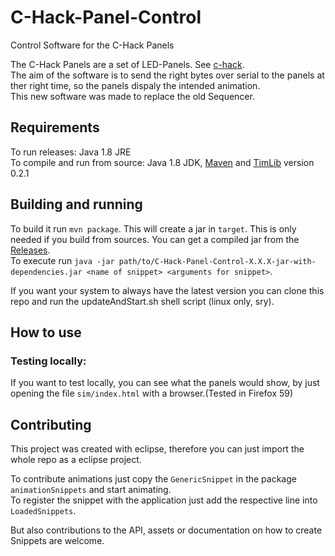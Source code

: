 # C-Hack-Panel-Control
Control Software for the C-Hack Panels

The C-Hack Panels are a set of LED-Panels. See [c-hack](http://c-hack.de/projekte/c-hack-panel/).  
The aim of the software is to send the right bytes over serial to the panels at ther right time, 
so the panels dispaly the intended animation.  
This new software was made to replace the old Sequencer.

## Requirements
To run releases: Java 1.8 JRE  
To compile and run from source:  Java 1.8 JDK, [Maven](https://maven.apache.org/index.html) and [TimLib](https://github.com/neumantm/TimLib) version 0.2.1

## Building and running
To build it run `mvn package`. This will create a jar in `target`. This is only needed if you build from sources. You can get a compiled jar from the [Releases](https://github.com/c-hack/C-Hack-Panel-Control/releases).  
To execute run `java -jar path/to/C-Hack-Panel-Control-X.X.X-jar-with-dependencies.jar <name of snippet> <arguments for snippet>`.  

If you want your system to always have the latest version you can clone this repo and run the updateAndStart.sh shell script (linux only, sry).

## How to use
### Testing locally:
If you want to test locally, you can see what the panels would show, by just opening the file `sim/index.html` with a browser.(Tested in Firefox 59)

## Contributing
This project was created with eclipse, therefore you can just import the whole repo as a eclipse project.

To contribute animations just copy the `GenericSnippet` in the package `animationSnippets` and start animating.  
To register the snippet with the application just add the respective line into `LoadedSnippets`.

But also contributions to the API, assets or documentation on how to create Snippets are welcome.
